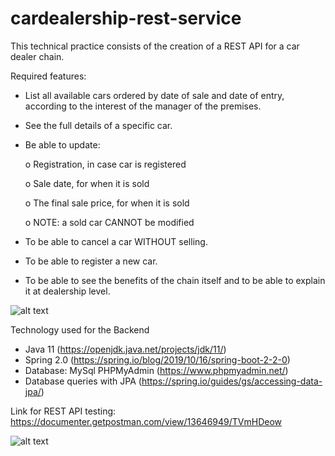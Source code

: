 # cardealership-rest-service

This technical practice consists of the creation of a REST API for a car dealer chain.

Required features:

- List all available cars ordered by date of sale and date of entry, according to the interest of the manager of the premises.

- See the full details of a specific car.

- Be able to update:

     o Registration, in case car is registered
     
     o Sale date, for when it is sold
     
     o The final sale price, for when it is sold
     
     o NOTE: a sold car CANNOT be modified

- To be able to cancel a car WITHOUT selling.
- To be able to register a new car.
- To be able to see the benefits of the chain itself and to be able to explain it at dealership level.

![alt text](https://github.com/clarauni/cardealership-rest-service/blob/main/data%20structure.png?raw=true)

 
 Technology used for the Backend
- Java 11 (https://openjdk.java.net/projects/jdk/11/) 
- Spring 2.0 (https://spring.io/blog/2019/10/16/spring-boot-2-2-0)  
- Database: MySql PHPMyAdmin (https://www.phpmyadmin.net/)
- Database queries with JPA (https://spring.io/guides/gs/accessing-data-jpa/)

Link for REST API testing: https://documenter.getpostman.com/view/13646949/TVmHDeow

![alt text](https://github.com/clarauni/cardealership-rest-service/blob/main/Postman.PNG)
